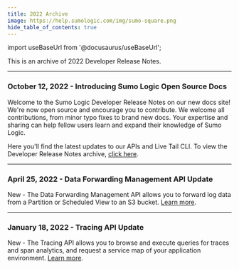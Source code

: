 ```yaml
---
title: 2022 Archive
image: https://help.sumologic.com/img/sumo-square.png
hide_table_of_contents: true
---
```


import useBaseUrl from '@docusaurus/useBaseUrl';



This is an archive of 2022 Developer Release Notes.

<!-- truncate -->

---
### October 12, 2022 - Introducing Sumo Logic Open Source Docs

Welcome to the Sumo Logic Developer Release Notes on our new docs site! We're now open source and encourage you to contribute. We welcome all contributions, from minor typo fixes to brand new docs. Your expertise and sharing can help fellow users learn and expand their knowledge of Sumo Logic.

Here you'll find the latest updates to our APIs and Live Tail CLI. To view the Developer Release Notes archive, [click here](/release-notes-developer/archive).

---
### April 25, 2022 - Data Forwarding Management API Update

New - The Data Forwarding Management API allows you to forward log data from a Partition or Scheduled View to an S3 bucket. [Learn more](/docs/api/logs-data-forwarding/).

---
### January 18, 2022 - Tracing API Update

New - The Tracing API allows you to browse and execute queries for traces and span analytics, and request a service map of your application environment. [Learn more](/docs/api/tracing).

